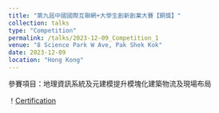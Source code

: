 ```yaml
---
title: "第九屆中國國際互聯網+大學生創新創業大賽【銅獎】"
collection: talks
type: "Competition"
permalink: /talks/2023-12-09_Competition_1
venue: "8 Science Park W Ave, Pak Shek Kok"
date: 2023-12-09
location: "Hong Kong"
---
```


參賽項目：地理資訊系統及元建模提升模塊化建築物流及現場布局

！[Certification](competition_1.jpg)


